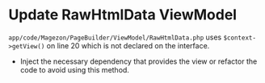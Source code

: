 # Update RawHtmlData ViewModel

`app/code/Magezon/PageBuilder/ViewModel/RawHtmlData.php` uses `$context->getView()` on line 20 which is not declared on the interface.

- Inject the necessary dependency that provides the view or refactor the code to avoid using this method.
